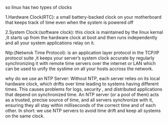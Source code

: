 so linux has two types of clocks

1.Hardware Clock(RTC): a small battery-backed clock on your motherboard that keeps track of time even when the system is powered off

2.System Clock:(software clock): this clock is maintained by the linux kernal ,It starts up from the hardware clock at boot and then runs independently and all your system applications relay on it.


Ntp:(Netwrok Time Protocol): is an application layer protocol in the TCP/IP protocol suite ,it  keeps your server’s system clock accurate by regularly synchronizing it with remote time servers over the internet or LAN which can be used to unify the systime on all your hosts accross the network.


why do we use an NTP Server:
Without NTP, each server relies on its local hardware clock, which drifts over time leading to systems having different times. This causes problems for logs, security , and distributed applications that depend on synchronized time. An NTP server (or a pool of them) acts as a trusted, precise source of time, and all servers synchronize with it, ensuring they all stay within milliseconds of the correct time and of each other. In short: we use NTP servers to avoid time drift and keep all systems on the same clock.


















